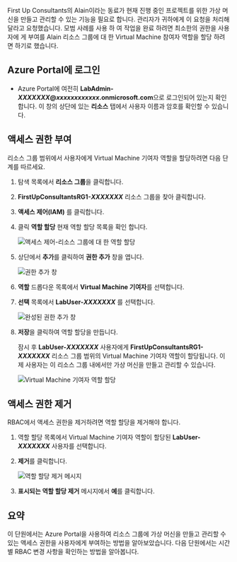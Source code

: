First Up Consultants의 Alain이라는 동료가 현재 진행 중인 프로젝트를 위한 가상 머신을 만들고 관리할 수 있는 기능을 필요로 합니다. 관리자가 귀하에게 이 요청을 처리해 달라고 요청했습니다. 모범 사례를 사용 하 여 작업을 완료 하려면 최소한의 권한을 사용자에 게 부여를 Alain 리소스 그룹에 대 한 Virtual Machine 참여자 역할을 할당 하려면 하기로 했습니다.

## <a name="sign-in-to-the-azure-portal"></a>Azure Portal에 로그인

- Azure Portal에 여전히 **LabAdmin-_XXXXXXX_@_xxxxxxxxxxxx_.onmicrosoft.com**으로 로그인되어 있는지 확인합니다. 이 창의 상단에 있는 **리소스** 탭에서 사용자 이름과 암호를 확인할 수 있습니다.

## <a name="grant-access"></a>액세스 권한 부여

리소스 그룹 범위에서 사용자에게 Virtual Machine 기여자 역할을 할당하려면 다음 단계를 따르세요.

1. 탐색 목록에서 **리소스 그룹**을 클릭합니다.

1. **FirstUpConsultantsRG1-_XXXXXXX_** 리소스 그룹을 찾아 클릭합니다.

1. **액세스 제어(IAM)** 를 클릭합니다.

1. 클릭 **역할 할당** 현재 역할 할당 목록을 확인 합니다.

   ![액세스 제어-리소스 그룹에 대 한 역할 할당](../media/5-resource-group-role-assignment.png)

1. 상단에서 **추가**를 클릭하여 **권한 추가** 창을 엽니다.

   ![권한 추가 창](../media/5-add-permissions.png)

1. **역할** 드롭다운 목록에서 **Virtual Machine 기여자**를 선택합니다.

1. **선택** 목록에서 **LabUser-_XXXXXXX_** 를 선택합니다.

   ![완성된 권한 추가 창](../media/5-add-permissions-save.png)

1. **저장**을 클릭하여 역할 할당을 만듭니다.

   잠시 후 **LabUser-_XXXXXXX_** 사용자에게 **FirstUpConsultantsRG1-_XXXXXXX_** 리소스 그룹 범위의 Virtual Machine 기여자 역할이 할당됩니다. 이제 사용자는 이 리소스 그룹 내에서만 가상 머신을 만들고 관리할 수 있습니다.

   ![Virtual Machine 기여자 역할 할당](../media/5-vm-contributor-assignment.png)

## <a name="remove-access"></a>액세스 권한 제거

RBAC에서 액세스 권한을 제거하려면 역할 할당을 제거해야 합니다.

1. 역할 할당 목록에서 Virtual Machine 기여자 역할이 할당된 **LabUser-_XXXXXXX_** 사용자를 선택합니다.

1. **제거**를 클릭합니다.

   ![역할 할당 제거 메시지](../media/5-remove-role-assignment.png)

1. **표시되는 역할 할당 제거** 메시지에서 **예**를 클릭합니다.

## <a name="summary"></a>요약

이 단원에서는 Azure Portal을 사용하여 리소스 그룹에 가상 머신을 만들고 관리할 수 있는 액세스 권한을 사용자에게 부여하는 방법을 알아보았습니다. 다음 단원에서는 시간별 RBAC 변경 사항을 확인하는 방법을 알아봅니다.
